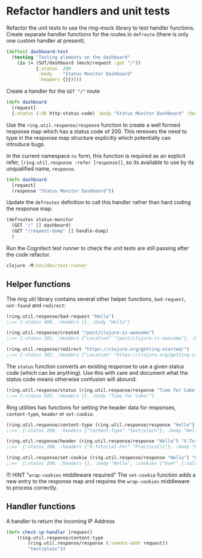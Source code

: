 # Refactor handlers and unit tests

Refactor the unit tests to use the ring-mock library to test handler functions.  Create separate handler functions for the routes in `defroute` (there is only one custom handler at present).

```clojure
(deftest dashboard-test
  (testing "Testing elements on the dashboard"
    (is (= (SUT/dashboard (mock/request :get "/"))
           {:status  200
            :body    "Status Monitor Dashboard"
            :headers {}}))))
```

Create a handler for the `GET "/"` route

```clojure
(defn dashboard
  [request]
  {:status (:OK http-status-code) :body "Status Monitor Dashboard" :headers {}})
```

Use the `ring.util.response/response` function to create a well formed response map which has a status code of 200.  This removes the need to type in the response map structure explicitly which potentially can introduce bugs.

In the current namespace `ns` form, this function is required as an explicit refer, `[ring.util.response :refer [response]]`, so its available to use by its unqualified name, `response`.

```clojure
(defn dashboard
  [request]
  (response "Status Monitor Dashboard"))
```


Update the `defroutes` definition to call this handler rather than hard coding the response map.

```clojure
(defroutes status-monitor
  (GET "/" [] dashboard)
  (GET "/request-dump" [] handle-dump)
  )
```

Run the Cognitect test runner to check the unit tests are still passing after the code refactor.

```clojure
clojure -M:env/dev:test:runner
```


## Helper functions

The ring util library contains several other helper functions, `bad-request`, `not-found` and `redirect`:

```clojure
(ring.util.response/bad-request "Hello")
;;=> {:status 400, :headers {}, :body "Hello"}

(ring.util.response/created "/post/clojure-is-awesome")
;;=> {:status 201, :headers {"Location" "/post/clojure-is-awesome"}, :body nil}

(ring.util.response/redirect "https://clojure.org/getting-started/")
;;=> {:status 302, :headers {"Location" "https://clojure.org/getting-started/"}, :body ""}
```

The `status` function converts an existing response to use a given status code (which can be anything).  Use this with care and document what the status code means otherwise confusion will abound.

```clojure
(ring.util.response/status (ring.util.response/response "Time for Cake!") 555)
;;=> {:status 555, :headers {}, :body "Time for Cake!"}
```

Ring utilities has functions for setting the header data for responses, `content-type`, `header` or `set-cookie`.

```clojure
(ring.util.response/content-type (ring.util.response/response "Hello") "text/plain")
;;=>  {:status 200, :headers {"Content-Type" "text/plain"}, :body "Hello"}

(ring.util.response/header (ring.util.response/response "Hello") "X-Tutorial-For" "Practicalli")
;;=>  {:status 200, :headers {"X-Tutorial-For" "Practicalli"}, :body "Hello"}

(ring.util.response/set-cookie (ring.util.response/response "Hello") "User" "123")
;;=>  {:status 200, :headers {}, :body "Hello", :cookies {"User" {:value "123"}}}

```

!!! HINT "`wrap-cookies` middleware required"
    The `set-cookie` function adds a new entry to the response map and requires the `wrap-cookies` middleware to process correctly.


## Handler functions

A handler to return the incoming IP Address

```clojure
(defn check-ip-handler [request]
    (ring.util.response/content-type
        (ring.util.response/response (:remote-addr request))
        "text/plain"))
```



<!-- ## Reference: middleware -->

<!-- Middleware is a name that's common in some languages but less so in the Java world. Conceptually they are similar to Servlet Filters and Spring Interceptors. -->

<!-- In Ring, middleware refers to simple functions that wrap the main handler and adjusts some aspects of it in some way. This could mean mutating the incoming request before it's processed, mutating the outgoing response after it's generated or potentially doing nothing more than logging how long it took to process. -->

<!-- In general, middleware functions take a first parameter of the handler to wrap and returns a new handler function with the new functionality. -->

<!-- The middleware can use as many other parameters as needed. For example, we could use the following to set the Content-Type header on every response from the wrapped handler: -->

<!-- (defn wrap-content-type [handler content-type] -->
<!--   (fn [request] -->
<!--     (let [response (handler request)] -->
<!--       (assoc-in response [:headers "Content-Type"] content-type)))) -->

<!-- Reading through it we can see that we return a function that takes a request – this's the new handler. This will then call the provided handler and then return a mutated version of the response. -->

<!-- We can use this to produce a new handler by simply chaining them together: -->

<!-- (def app-handler (wrap-content-type handler "text/html")) -->

<!-- Clojure also offers a way to chain many together in a more natural way – by the use of Threading Macros. These are a way to provide a list of functions to call, each with the output of the previous one. -->

<!-- In particular, we want the Thread First macro, ->. This will allow us to call each middleware with the provided value as the first parameter: -->

<!-- (def app-handler -->
<!--   (-> handler -->
<!--       (wrap-content-type "text/html") -->
<!--       wrap-keyword-params -->
<!--       wrap-params)) -->

<!-- This has then produced a handler that's the original handler wrapped in three different middleware functions. -->


<!-- ## Serving Static Resources -->

<!-- One of the simplest functions that any web application can perform is to serve up static resources. Ring provides two middleware functions to make this easy – wrap-file and wrap-resource. -->

<!-- The wrap-file middleware takes a directory on the filesystem. If the incoming request matches a file in this directory then that file gets returned instead of calling the handler function: -->

<!-- (use 'ring.middleware.file) -->

<!-- (def app-handler (wrap-file your-handler "/var/www/public")) -->

<!-- In a very similar manner, the wrap-resource middleware takes a classpath prefix in which it looks for the files: -->

<!-- (use 'ring.middleware.resource) -->

<!-- (def app-handler (wrap-resource your-handler "public")) -->

<!-- In both cases, the wrapped handler function is only ever called if a file isn't found to return to the client. -->

<!-- Ring also provides additional middleware to make these cleaner to use over the HTTP API: -->

<!-- (use 'ring.middleware.resource -->
<!--      'ring.middleware.content-type -->
<!--      'ring.middleware.not-modified) -->

<!-- (def app-handler -->
<!--   (-> your-handler -->
<!--       (wrap-resource "public") -->
<!--       wrap-content-type -->
<!--       wrap-not-modified) -->

<!-- The wrap-content-type middleware will automatically determine the Content-Type header to set based on the filename extension requested. The wrap-not-modified middleware compares the If-Not-Modified header to the Last-Modified value to support HTTP caching, only returning the file if it's needed. -->
<!-- 4.2. Accessing Request Parameters -->

<!-- When processing a request, there are some important ways that the client can provide information to the server. These include query string parameters – included in the URL and form parameters – submitted as the request payload for POST and PUT requests. -->

<!-- Before we can use parameters, we must use the wrap-params middleware to wrap the handler. This correctly parses the parameters, supporting URL encoding, and makes them available to the request. This can optionally specify the character encoding to use, defaulting to UTF-8 if not specified: -->

<!-- (def app-handler -->
<!--   (-> your-handler -->
<!--       (wrap-params {:encoding "UTF-8"}) -->
<!--   )) -->

<!-- Once done, the request will get updated to make the parameters available. These go into appropriate keys in the incoming request: -->

<!--     :query-params – The parameters parsed out of the query string -->
<!--     :form-params – The parameters parsed out of the form body -->
<!--     :params – The combination of both :query-params and :form-params -->

<!-- We can make use of this in our request handler exactly as expected. -->

<!-- (defn echo-handler [{params :params}] -->
<!--     (ring.util.response/content-type -->
<!--         (ring.util.response/response (get params "input")) -->
<!--         "text/plain")) -->

<!-- This handler will return a response containing the value from the parameter input. -->

<!-- Parameters map to a single string if only one value is present, or to a list if multiple values are present. -->

<!-- For example, we get the following parameter maps: -->

<!-- // /echo?input=hello -->
<!-- {"input "hello"} -->

<!-- // /echo?input=hello&name=Fred -->
<!-- {"input "hello" "name" "Fred"} -->

<!-- // /echo?input=hello&input=world -->
<!-- {"input ["hello" "world"]} -->

<!-- ## File Uploads -->

<!-- Often we want to be able to write web applications that users can upload files to. In the HTTP protocol, this is typically handled using Multipart requests. These allow for a single request to contain both form parameters and a set of files. -->

<!-- Ring comes with a middleware called wrap-multipart-params to handle this kind of request. This is similar to the way that wrap-params parses simple requests. -->

<!-- wrap-multipart-params automatically decodes and stores any uploaded files onto the file system and tells the handler where they are for it to work with them: -->

<!-- (def app-handler -->
<!--   (-> your-handler -->
<!--       wrap-params -->
<!--       wrap-multipart-params -->
<!--   )) -->

<!-- By default, the uploaded files get stored in the temporary system directory and automatically deleted after an hour. Note that this does require that the JVM is still running for the next hour to perform the cleanup. -->

<!-- If preferred, there's also an in-memory store, though obviously, this risks running out of memory if large files get uploaded. -->

<!-- We can also write our storage engines if needed, as long as it fulfills the API requirements. -->

<!-- (def app-handler -->
<!--   (-> your-handler -->
<!--       wrap-params -->
<!--       (wrap-multipart-params {:store ring.middleware.multipart-params.byte-array/byte-array-store}) -->
<!--   )) -->

<!-- Once this middleware is set up, the uploaded files are available on the incoming request object under the params key. This is the same as using the wrap-params middleware. This entry is a map containing the details needed to work with the file, depending on the store used. -->

<!-- For example, the default temporary file store returns values: -->

<!--   {"file" {:filename     "words.txt" -->
<!--            :content-type "text/plain" -->
<!--            :tempfile     #object[java.io.File ...] -->
<!--            :size         51}} -->

<!-- Where the :tempfile entry is a java.io.File object that directly represents the file on the file system. -->
<!-- ## Working With Cookies -->

<!-- Cookies are a mechanism where the server can provide a small amount of data that the client will continue to send back on subsequent requests. This is typically used for session IDs, access tokens, or persistent user data such as the configured localization settings. -->

<!-- Ring has middleware that will allow us to work with cookies easily. This will automatically parse cookies on incoming requests, and will also allow us to create new cookies on outgoing responses. -->

<!-- Configuring this middleware follows the same patterns as before: -->

<!-- (def app-handler -->
<!--   (-> your-handler -->
<!--       wrap-cookies -->
<!--   )) -->

<!-- At this point, all incoming requests will have their cookies parsed and put into the :cookies key in the request. This will contain a map of the cookie name and value: -->

<!-- {"session_id" {:value "session-id-hash"}} -->

<!-- We can then add cookies to outgoing responses by adding the :cookies key to the outgoing response. We can do this by creating the response directly: -->

<!-- {:status 200 -->
<!--  :headers {} -->
<!--  :cookies {"session_id" {:value "session-id-hash"}} -->
<!--  :body "Setting a cookie."} -->

<!-- There's also a helper function that we can use to add cookies to responses, in a similar way to how earlier we could set status codes or headers: -->

<!-- (ring.util.response/set-cookie -->
<!--     (ring.util.response/response "Setting a cookie.") -->
<!--     "session_id" -->
<!--     "session-id-hash") -->

<!-- Cookies can also have additional options set on them, as needed for the HTTP specification. If we're using set-cookie then we provide these as a map parameter after the key and value. The keys to this map are: -->

<!--     :domain – The domain to restrict the cookie to -->
<!--     :path – The path to restrict the cookie to -->
<!--     :secure – true to only send the cookie on HTTPS connections -->
<!--     :http-only – true to make the cookie inaccessible to JavaScript -->
<!--     :max-age – The number of seconds after which the browser deletes the cookie -->
<!--     :expires – A specific timestamp after which the browser deletes the cookie -->
<!--     :same-site – If set to :strict, then the browser won't send this cookie back with cross-site requests. -->

<!-- (ring.util.response/set-cookie -->
<!--     (ring.util.response/response "Setting a cookie.") -->
<!--     "session_id" -->
<!--     "session-id-hash" -->
<!--     {:secure true :http-only true :max-age 3600}) -->

<!-- ## Sessions -->

<!-- Cookies give us the ability to store bits of information that the client sends back to the server on every request. A more powerful way of achieving this is to use sessions. These get stored entirely on the server, but the client maintains the identifier that determines which session to use. -->

<!-- As with everything else here, sessions are implemented using a middleware function: -->

<!-- (def app-handler -->
<!--   (-> your-handler -->
<!--       wrap-session -->
<!--   )) -->

<!-- By default, this stores session data in memory. We can change this if needed, and Ring comes with an alternative store that uses cookies to store all of the session data. -->

<!-- As with uploading files, we can provide our storage function if needed. -->

<!-- (def app-handler -->
<!--   (-> your-handler -->
<!--       wrap-cookies -->
<!--       (wrap-session {:store (cookie-store {:key "a 16-byte secret"})}) -->
<!--   )) -->

<!-- We can also adjust the details of the cookie used to store the session key. -->

<!-- For example, to make it so that the session cookie persists for one hour we could do: -->

<!-- (def app-handler -->
<!--   (-> your-handler -->
<!--       wrap-cookies -->
<!--       (wrap-session {:cookie-attrs {:max-age 3600}}) -->
<!--   )) -->

<!-- The cookie attributes here are the same as supported by the wrap-cookies middleware. -->

<!-- Sessions can often act as data stores to work with. This doesn't always work as well in a functional programming model, so Ring implements them slightly differently. -->

<!-- Instead, we access the session data from the request, and we return a map of data to store into it as part of the response. This is the entire session state to store, not only the changed values. -->

<!-- For example, the following keeps a running count of how many times the handler has been requested: -->

<!-- (defn handler [{session :session}] -->
<!--   (let [count   (:count session 0) -->
<!--         session (assoc session :count (inc count))] -->
<!--     (-> (response (str "You accessed this page " count " times.")) -->
<!--         (assoc :session session)))) -->

<!-- Working this way, we can remove data from the session simply by not including the key. We can also delete the entire session by returning nil for the new map. -->

<!-- (defn handler [request] -->
<!--   (-> (response "Session deleted.") -->
<!--       (assoc :session nil))) -->
